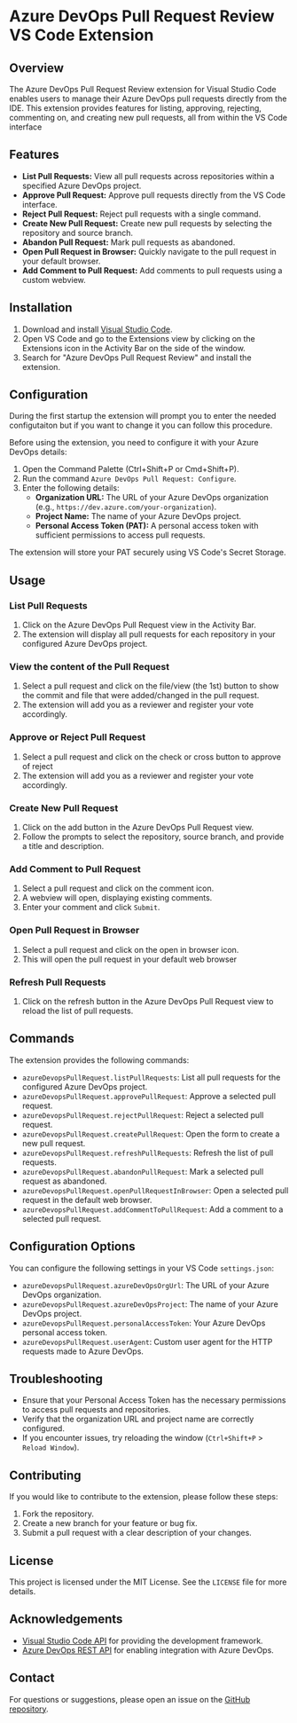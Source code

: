 
# Azure DevOps Pull Request Review VS Code Extension

## Overview

The Azure DevOps Pull Request Review extension for Visual Studio Code enables users to manage their Azure DevOps pull requests directly from the IDE. This extension provides features for listing, approving, rejecting, commenting on, and creating new pull requests, all from within the VS Code interface

## Features

- **List Pull Requests:** View all pull requests across repositories within a specified Azure DevOps project.
- **Approve Pull Request:** Approve pull requests directly from the VS Code interface.
- **Reject Pull Request:** Reject pull requests with a single command.
- **Create New Pull Request:** Create new pull requests by selecting the repository and source branch.
- **Abandon Pull Request:** Mark pull requests as abandoned.
- **Open Pull Request in Browser:** Quickly navigate to the pull request in your default browser.
- **Add Comment to Pull Request:** Add comments to pull requests using a custom webview.

## Installation

1. Download and install [Visual Studio Code](https://code.visualstudio.com/).
2. Open VS Code and go to the Extensions view by clicking on the Extensions icon in the Activity Bar on the side of the window.
3. Search for "Azure DevOps Pull Request Review" and install the extension.

## Configuration

During the first startup the extension will prompt you to enter the needed configutaiton but if you want to change it you can follow this procedure.

Before using the extension, you need to configure it with your Azure DevOps details:

1. Open the Command Palette (Ctrl+Shift+P or Cmd+Shift+P).
2. Run the command `Azure DevOps Pull Request: Configure`.
3. Enter the following details:
   - **Organization URL:** The URL of your Azure DevOps organization (e.g., `https://dev.azure.com/your-organization`).
   - **Project Name:** The name of your Azure DevOps project.
   - **Personal Access Token (PAT):** A personal access token with sufficient permissions to access pull requests.

The extension will store your PAT securely using VS Code's Secret Storage.

## Usage

### List Pull Requests

1. Click on the Azure DevOps Pull Request view in the Activity Bar.
2. The extension will display all pull requests for each repository in your configured Azure DevOps project.

### View the content of the Pull Request

1. Select a pull request and click on the file/view (the 1st) button to show the commit and file that were added/changed in the pull request.
2. The extension will add you as a reviewer and register your vote accordingly.

### Approve or Reject Pull Request

1. Select a pull request and click on the check or cross button to approve of reject
2. The extension will add you as a reviewer and register your vote accordingly.

### Create New Pull Request

1. Click on the add button in the Azure DevOps Pull Request view.
2. Follow the prompts to select the repository, source branch, and provide a title and description.

### Add Comment to Pull Request

1. Select a pull request and click on the comment icon.
2. A webview will open, displaying existing comments.
3. Enter your comment and click `Submit`.

### Open Pull Request in Browser

1. Select a pull request and click on the open in browser icon.
2. This will open the pull request in your default web browser

### Refresh Pull Requests

1. Click on the refresh button in the Azure DevOps Pull Request view to reload the list of pull requests.

## Commands

The extension provides the following commands:

- `azureDevopsPullRequest.listPullRequests`: List all pull requests for the configured Azure DevOps project.
- `azureDevopsPullRequest.approvePullRequest`: Approve a selected pull request.
- `azureDevopsPullRequest.rejectPullRequest`: Reject a selected pull request.
- `azureDevopsPullRequest.createPullRequest`: Open the form to create a new pull request.
- `azureDevopsPullRequest.refreshPullRequests`: Refresh the list of pull requests.
- `azureDevopsPullRequest.abandonPullRequest`: Mark a selected pull request as abandoned.
- `azureDevopsPullRequest.openPullRequestInBrowser`: Open a selected pull request in the default web browser.
- `azureDevopsPullRequest.addCommentToPullRequest`: Add a comment to a selected pull request.

## Configuration Options

You can configure the following settings in your VS Code `settings.json`:

- `azureDevopsPullRequest.azureDevOpsOrgUrl`: The URL of your Azure DevOps organization.
- `azureDevopsPullRequest.azureDevOpsProject`: The name of your Azure DevOps project.
- `azureDevopsPullRequest.personalAccessToken`: Your Azure DevOps personal access token.
- `azureDevopsPullRequest.userAgent`: Custom user agent for the HTTP requests made to Azure DevOps.

## Troubleshooting

- Ensure that your Personal Access Token has the necessary permissions to access pull requests and repositories.
- Verify that the organization URL and project name are correctly configured.
- If you encounter issues, try reloading the window (`Ctrl+Shift+P` > `Reload Window`).

## Contributing

If you would like to contribute to the extension, please follow these steps:

1. Fork the repository.
2. Create a new branch for your feature or bug fix.
3. Submit a pull request with a clear description of your changes.

## License

This project is licensed under the MIT License. See the `LICENSE` file for more details.

## Acknowledgements

- [Visual Studio Code API](https://code.visualstudio.com/api) for providing the development framework.
- [Azure DevOps REST API](https://learn.microsoft.com/en-us/rest/api/azure/devops) for enabling integration with Azure DevOps.

## Contact

For questions or suggestions, please open an issue on the [GitHub repository](https://github.com/your-repo/azure-devops-review-pull-request).
